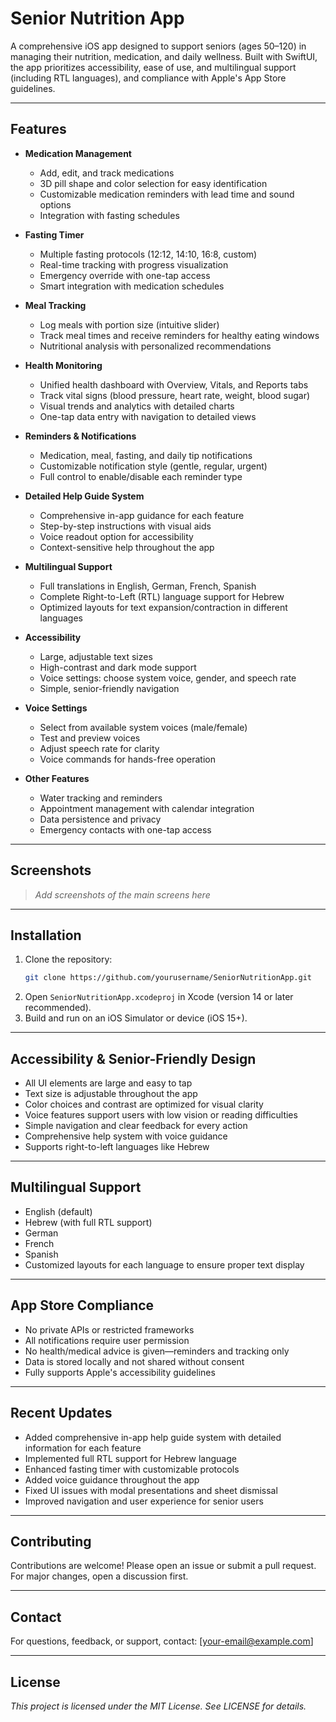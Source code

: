 # Senior Nutrition App

A comprehensive iOS app designed to support seniors (ages 50–120) in managing their nutrition, medication, and daily wellness. Built with SwiftUI, the app prioritizes accessibility, ease of use, and multilingual support (including RTL languages), and compliance with Apple's App Store guidelines.

---

## Features

- **Medication Management**
  - Add, edit, and track medications
  - 3D pill shape and color selection for easy identification
  - Customizable medication reminders with lead time and sound options
  - Integration with fasting schedules

- **Fasting Timer**
  - Multiple fasting protocols (12:12, 14:10, 16:8, custom)
  - Real-time tracking with progress visualization
  - Emergency override with one-tap access
  - Smart integration with medication schedules

- **Meal Tracking**
  - Log meals with portion size (intuitive slider)
  - Track meal times and receive reminders for healthy eating windows
  - Nutritional analysis with personalized recommendations

- **Health Monitoring**
  - Unified health dashboard with Overview, Vitals, and Reports tabs
  - Track vital signs (blood pressure, heart rate, weight, blood sugar)
  - Visual trends and analytics with detailed charts
  - One-tap data entry with navigation to detailed views

- **Reminders & Notifications**
  - Medication, meal, fasting, and daily tip notifications
  - Customizable notification style (gentle, regular, urgent)
  - Full control to enable/disable each reminder type

- **Detailed Help Guide System**
  - Comprehensive in-app guidance for each feature
  - Step-by-step instructions with visual aids
  - Voice readout option for accessibility
  - Context-sensitive help throughout the app

- **Multilingual Support**
  - Full translations in English, German, French, Spanish
  - Complete Right-to-Left (RTL) language support for Hebrew
  - Optimized layouts for text expansion/contraction in different languages

- **Accessibility**
  - Large, adjustable text sizes
  - High-contrast and dark mode support
  - Voice settings: choose system voice, gender, and speech rate
  - Simple, senior-friendly navigation

- **Voice Settings**
  - Select from available system voices (male/female)
  - Test and preview voices
  - Adjust speech rate for clarity
  - Voice commands for hands-free operation

- **Other Features**
  - Water tracking and reminders
  - Appointment management with calendar integration
  - Data persistence and privacy
  - Emergency contacts with one-tap access

---

## Screenshots

> _Add screenshots of the main screens here_

---

## Installation

1. Clone the repository:
   ```sh
   git clone https://github.com/yourusername/SeniorNutritionApp.git
   ```
2. Open `SeniorNutritionApp.xcodeproj` in Xcode (version 14 or later recommended).
3. Build and run on an iOS Simulator or device (iOS 15+).

---

## Accessibility & Senior-Friendly Design
- All UI elements are large and easy to tap
- Text size is adjustable throughout the app
- Color choices and contrast are optimized for visual clarity
- Voice features support users with low vision or reading difficulties
- Simple navigation and clear feedback for every action
- Comprehensive help system with voice guidance
- Supports right-to-left languages like Hebrew

---

## Multilingual Support
- English (default)
- Hebrew (with full RTL support)
- German
- French
- Spanish
- Customized layouts for each language to ensure proper text display

---

## App Store Compliance
- No private APIs or restricted frameworks
- All notifications require user permission
- No health/medical advice is given—reminders and tracking only
- Data is stored locally and not shared without consent
- Fully supports Apple's accessibility guidelines

---

## Recent Updates
- Added comprehensive in-app help guide system with detailed information for each feature
- Implemented full RTL support for Hebrew language
- Enhanced fasting timer with customizable protocols
- Added voice guidance throughout the app
- Fixed UI issues with modal presentations and sheet dismissal
- Improved navigation and user experience for senior users

---

## Contributing

Contributions are welcome! Please open an issue or submit a pull request. For major changes, open a discussion first.

---

## Contact

For questions, feedback, or support, contact: [your-email@example.com]

---

## License

_This project is licensed under the MIT License. See LICENSE for details._ 